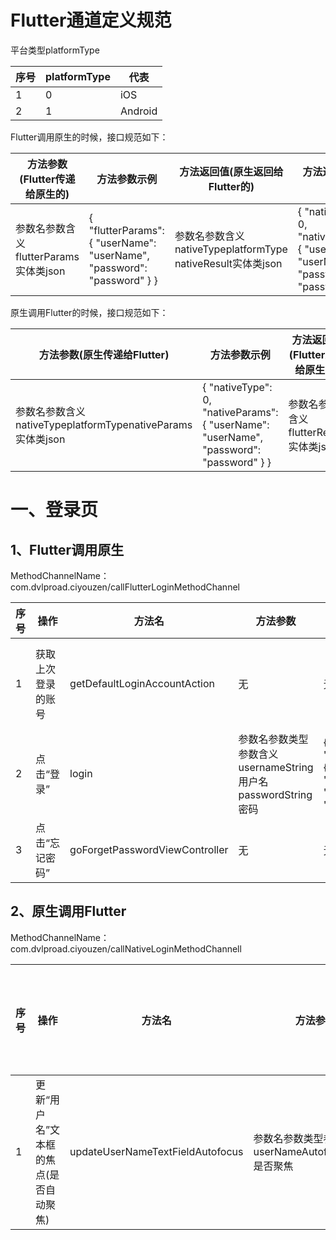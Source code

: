

# Flutter通道定义规范

平台类型platformType

| 序号 | platformType | 代表    |
| ---- | ------------ | ------- |
| 1    | 0            | iOS     |
| 2    | 1            | Android |



Flutter调用原生的时候，接口规范如下：

| 方法参数(Flutter传递给原生的)         | 方法参数示例                                                 | 方法返回值(原生返回给Flutter的)                              | 方法返回值示例                                               |
| ------------------------------------- | ------------------------------------------------------------ | ------------------------------------------------------------ | ------------------------------------------------------------ |
| 参数名参数含义flutterParams实体类json | { "flutterParams": { "userName": "userName", "password": "password" } } | 参数名参数含义 nativeTypeplatformType nativeResult实体类json | { "nativeType": 0, "nativeResult": { "userName": "userName", "password": "password" } } |

 

原生调用Flutter的时候，接口规范如下：

| 方法参数(原生传递给Flutter)                                | 方法参数示例                                                 | 方法返回值(Flutter返回给原生的)        | 方法返回值示例                                               |
| ---------------------------------------------------------- | ------------------------------------------------------------ | -------------------------------------- | ------------------------------------------------------------ |
| 参数名参数含义nativeTypeplatformTypenativeParams实体类json | { "nativeType": 0, "nativeParams": { "userName": "userName", "password": "password" } } | 参数名参数含义 flutterResult实体类json | { "flutterResult": { "userName": "userName", "password": "password" } } |

 

 

# 一、登录页

## 1、Flutter调用原生

MethodChannelName：com.dvlproad.ciyouzen/callFlutterLoginMethodChannel

| 序号 | 操作               | 方法名                         | 方法参数                                                     | 方法参数示例                                                 | 方法返回值                                                   | 方法返回值示例                                               |
| ---- | ------------------ | ------------------------------ | ------------------------------------------------------------ | ------------------------------------------------------------ | ------------------------------------------------------------ | ------------------------------------------------------------ |
| 1    | 获取上次登录的账号 | getDefaultLoginAccountAction   | 无                                                           | 无                                                           | 参数名参数类型参数含义usernameString用户名passwordString密码 | { "nativeType": 0, "nativeResult": { "userName": "userName", "password": "password" } } |
| 2    | 点击“登录”         | login                          | 参数名参数类型参数含义usernameString用户名passwordString密码 | { "flutterParams": { "userName": "userName", "password": "password" } } | 无                                                           | 无                                                           |
| 3    | 点击“忘记密码”     | goForgetPasswordViewController | 无                                                           | 无                                                           | 无                                                           | 无                                                           |

 

## 2、原生调用Flutter

MethodChannelName：com.dvlproad.ciyouzen/callNativeLoginMethodChannell

| 序号 | 操作                                   | 方法名                           | 方法参数                                            | 方法参数示例                                                 | 方法返回值 | 方法返回值示例 |
| ---- | -------------------------------------- | -------------------------------- | --------------------------------------------------- | ------------------------------------------------------------ | ---------- | -------------- |
| 1    | 更新“用户名”文本框的焦点(是否自动聚焦) | updateUserNameTextFieldAutofocus | 参数名参数类型参数含义userNameAutofocusBOOL是否聚焦 | { "nativeType": 0, "nativeParams": { "userNameAutofocus": YES } } | 无         | 无             |

 

